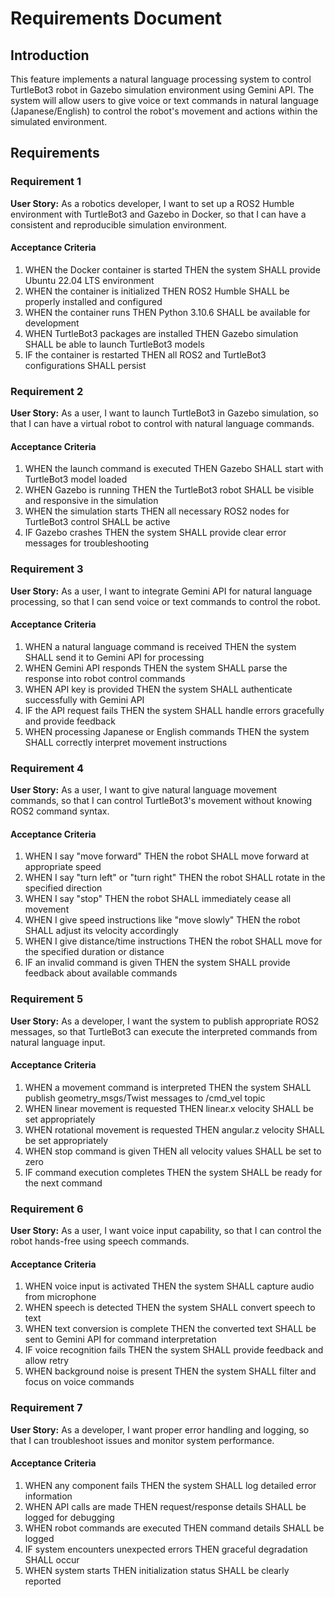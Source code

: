 # Requirements Document

## Introduction

This feature implements a natural language processing system to control TurtleBot3 robot in Gazebo simulation environment using Gemini API. The system will allow users to give voice or text commands in natural language (Japanese/English) to control the robot's movement and actions within the simulated environment.

## Requirements

### Requirement 1

**User Story:** As a robotics developer, I want to set up a ROS2 Humble environment with TurtleBot3 and Gazebo in Docker, so that I can have a consistent and reproducible simulation environment.

#### Acceptance Criteria

1. WHEN the Docker container is started THEN the system SHALL provide Ubuntu 22.04 LTS environment
2. WHEN the container is initialized THEN ROS2 Humble SHALL be properly installed and configured
3. WHEN the container runs THEN Python 3.10.6 SHALL be available for development
4. WHEN TurtleBot3 packages are installed THEN Gazebo simulation SHALL be able to launch TurtleBot3 models
5. IF the container is restarted THEN all ROS2 and TurtleBot3 configurations SHALL persist

### Requirement 2

**User Story:** As a user, I want to launch TurtleBot3 in Gazebo simulation, so that I can have a virtual robot to control with natural language commands.

#### Acceptance Criteria

1. WHEN the launch command is executed THEN Gazebo SHALL start with TurtleBot3 model loaded
2. WHEN Gazebo is running THEN the TurtleBot3 robot SHALL be visible and responsive in the simulation
3. WHEN the simulation starts THEN all necessary ROS2 nodes for TurtleBot3 control SHALL be active
4. IF Gazebo crashes THEN the system SHALL provide clear error messages for troubleshooting

### Requirement 3

**User Story:** As a user, I want to integrate Gemini API for natural language processing, so that I can send voice or text commands to control the robot.

#### Acceptance Criteria

1. WHEN a natural language command is received THEN the system SHALL send it to Gemini API for processing
2. WHEN Gemini API responds THEN the system SHALL parse the response into robot control commands
3. WHEN API key is provided THEN the system SHALL authenticate successfully with Gemini API
4. IF the API request fails THEN the system SHALL handle errors gracefully and provide feedback
5. WHEN processing Japanese or English commands THEN the system SHALL correctly interpret movement instructions

### Requirement 4

**User Story:** As a user, I want to give natural language movement commands, so that I can control TurtleBot3's movement without knowing ROS2 command syntax.

#### Acceptance Criteria

1. WHEN I say "move forward" THEN the robot SHALL move forward at appropriate speed
2. WHEN I say "turn left" or "turn right" THEN the robot SHALL rotate in the specified direction
3. WHEN I say "stop" THEN the robot SHALL immediately cease all movement
4. WHEN I give speed instructions like "move slowly" THEN the robot SHALL adjust its velocity accordingly
5. WHEN I give distance/time instructions THEN the robot SHALL move for the specified duration or distance
6. IF an invalid command is given THEN the system SHALL provide feedback about available commands

### Requirement 5

**User Story:** As a developer, I want the system to publish appropriate ROS2 messages, so that TurtleBot3 can execute the interpreted commands from natural language input.

#### Acceptance Criteria

1. WHEN a movement command is interpreted THEN the system SHALL publish geometry_msgs/Twist messages to /cmd_vel topic
2. WHEN linear movement is requested THEN linear.x velocity SHALL be set appropriately
3. WHEN rotational movement is requested THEN angular.z velocity SHALL be set appropriately
4. WHEN stop command is given THEN all velocity values SHALL be set to zero
5. IF command execution completes THEN the system SHALL be ready for the next command

### Requirement 6

**User Story:** As a user, I want voice input capability, so that I can control the robot hands-free using speech commands.

#### Acceptance Criteria

1. WHEN voice input is activated THEN the system SHALL capture audio from microphone
2. WHEN speech is detected THEN the system SHALL convert speech to text
3. WHEN text conversion is complete THEN the converted text SHALL be sent to Gemini API for command interpretation
4. IF voice recognition fails THEN the system SHALL provide feedback and allow retry
5. WHEN background noise is present THEN the system SHALL filter and focus on voice commands

### Requirement 7

**User Story:** As a developer, I want proper error handling and logging, so that I can troubleshoot issues and monitor system performance.

#### Acceptance Criteria

1. WHEN any component fails THEN the system SHALL log detailed error information
2. WHEN API calls are made THEN request/response details SHALL be logged for debugging
3. WHEN robot commands are executed THEN command details SHALL be logged
4. IF system encounters unexpected errors THEN graceful degradation SHALL occur
5. WHEN system starts THEN initialization status SHALL be clearly reported